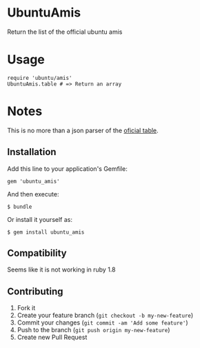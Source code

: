 # UbuntuAmis

Return the list of the official ubuntu amis

# Usage

    require 'ubuntu/amis'
    UbuntuAmis.table # => Return an array

# Notes

This is no more than a json parser of the [oficial table](http://cloud-images.ubuntu.com/locator/ec2/releasesTable).

## Installation

Add this line to your application's Gemfile:

    gem 'ubuntu_amis'

And then execute:

    $ bundle

Or install it yourself as:

    $ gem install ubuntu_amis

## Compatibility

Seems like it is not working in ruby 1.8

## Contributing

1. Fork it
2. Create your feature branch (`git checkout -b my-new-feature`)
3. Commit your changes (`git commit -am 'Add some feature'`)
4. Push to the branch (`git push origin my-new-feature`)
5. Create new Pull Request

